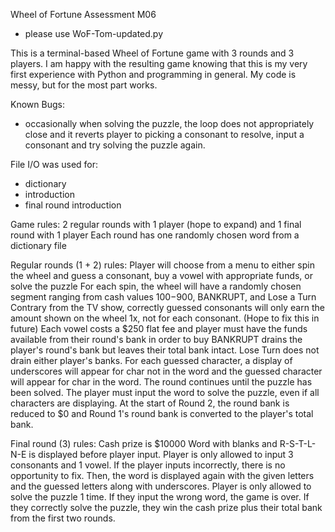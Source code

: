 Wheel of Fortune Assessment M06

* please use WoF-Tom-updated.py

This is a terminal-based Wheel of Fortune game with 3 rounds and 3 players.
I am happy with the resulting game knowing that this is my very first experience with Python and programming in general.
My code is messy, but for the most part works.

Known Bugs:
- occasionally when solving the puzzle, the loop does not appropriately close and it reverts player to picking a consonant
   to resolve, input a consonant and try solving the puzzle again.

File I/O was used for:
- dictionary
- introduction
- final round introduction

Game rules:
2 regular rounds with 1 player (hope to expand) and 1 final round with 1 player
Each round has one randomly chosen word from a dictionary file

Regular rounds (1 + 2) rules:
Player will choose from a menu to either spin the wheel and guess a consonant, buy a vowel with appropriate funds, or solve the puzzle
For each spin, the wheel will have a randomly chosen segment ranging from cash values $100-$900, BANKRUPT, and Lose a Turn
Contrary from the TV show, correctly guessed consonants will only earn the amount shown on the wheel 1x, not for each consonant. (Hope to fix this in future)
Each vowel costs a $250 flat fee and player must have the funds available from their round's bank in order to buy
BANKRUPT drains the player's round's bank but leaves their total bank intact.
Lose Turn does not drain either player's banks.
For each guessed character, a display of underscores will appear for char not in the word and the guessed character will appear for char in the word.
The round continues until the puzzle has been solved. The player must input the word to solve the puzzle, even if all characters are displaying. 
At the start of Round 2, the round bank is reduced to $0 and Round 1's round bank is converted to the player's total bank.

Final round (3) rules:
Cash prize is $10000
Word with blanks and R-S-T-L-N-E is displayed before player input.
Player is only allowed to input 3 consonants and 1 vowel. If the player inputs incorrectly, there is no opportunity to fix.
Then, the word is displayed again with the given letters and the guessed letters along with underscores.
Player is only allowed to solve the puzzle 1 time. If they input the wrong word, the game is over. If they correctly solve the puzzle, they win the cash prize plus their total bank from the first two rounds.



